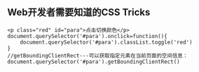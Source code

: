 ## Web开发者需要知道的CSS Tricks

	<p class="red" id="para">点击切换颜色</p>
	document.querySelector('#para').onclick=function(){
		document.querySelector('#para').classList.toggle('red')
	}
	//getBoundingClientRect---可以获取指定元素在当前页面的空间信息：
	document.querySelector('#para').getBoundingClientRect()
